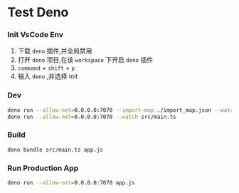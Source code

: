 # Test Deno

### Init VsCode Env

1. 下载 `deno` 插件,并全局禁用
2. 打开 `deno` 项目,在该 `workspace` 下开启 `deno` 插件
3. `command` + `shift` + `p`
4. 输入 `deno` ,并选择 init

### Dev

```bash
deno run --allow-net=0.0.0.0:7070 --import-map ./import_map.json --watch src/main.ts
deno run --allow-net=0.0.0.0:7070 --watch src/main.ts
```

### Build

```bash
deno bundle src/main.ts app.js
```

### Run Production App

```bash
deno run --allow-net=0.0.0.0:7070 app.js
```
